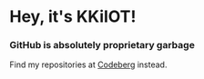 # Hey, it's KKiIOT!

### GitHub is absolutely proprietary garbage

Find my repositories at [Codeberg](https://codeberg.org/kki0t) instead.
